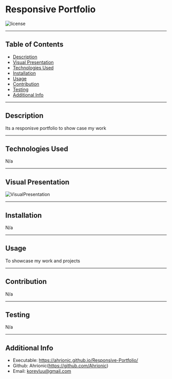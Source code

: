 # Responsive Portfolio
  
  ![license](https://img.shields.io/badge/license-MIT-blue)
  ***
  ## Table of Contents
  - [Description](#description)
  - [Visual Presentation](#visual-presentation)
  - [Technologies Used](#technologies-used)
  - [Installation](#installation)
  - [Usage](#usage)
  - [Contribution](#contribution)
  - [Testing](#testing)
  - [Additional Info](#additional-info)
  ***
  ## Description
  Its a responisve portfolio to show case my work
  ***
  ## Technologies Used
  N/a
  ***
  ## Visual Presentation
  ![VisualPresentation](images/portfolio.jpg)
  ***
  ## Installation
  N/a
  ***
  ## Usage
  To showcase my work and projects
  ***
  ## Contribution
  N/a
  ***
  ## Testing
  N/a
  ***
  ## Additional Info
  - Executable: https://ahrionic.github.io/Responsive-Portfolio/
  - Github: Ahrionic(https://github.com/Ahrionic)
  - Email: koreyluu@gmail.com
